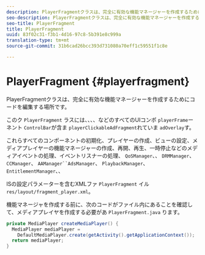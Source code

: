 ```yaml
---
description: PlayerFragmentクラスは、完全に有効な機能マネージャーを作成するためにコードを編集する場所です。
seo-description: PlayerFragmentクラスは、完全に有効な機能マネージャーを作成するためにコードを編集する場所です。
seo-title: PlayerFragment
title: PlayerFragment
uuid: 83f02c31-f3b1-4d16-97c8-5b391e8c999a
translation-type: tm+mt
source-git-commit: 31b6cad26bcc393d731080a70eff1c59551f1c8e

---
```



# PlayerFragment {#playerfragment}

PlayerFragmentクラスは、完全に有効な機能マネージャーを作成するためにコードを編集する場所です。

このク `PlayerFragment` ラスには、、、、などのすべてのUIコンポ `playerFrame`ーネント `ControlBar`が含ま `playerClickableAdFragment`れていま `adOverlay`す。

これらすべてのコンポーネントの初期化、プレイヤーの作成、ビューの設定、メディアプレイヤーの機能マネージャーの作成、再開、再生、一時停止などのメディアイベントの処理、イベントリスナーの処理、 `QoSManager`、、 `DRMManager`、 `CCManager`、 `AAManager``AdsManager`、 `PlaybackManager`、 `EntitlementManager`、、

ISの設定パラメーターを含むXMLファ `PlayerFragment` イル `res/layout/fragment_player.xml`。

機能マネージャを作成する前に、次のコードがファイル内にあることを確認して、メディアプレイヤを作成する必要があ `PlayerFragment.java` ります。

```java
private MediaPlayer createMediaPlayer() { 
  MediaPlayer mediaPlayer =  
    DefaultMediaPlayer.create(getActivity().getApplicationContext()); 
  return mediaPlayer; 
}
```
